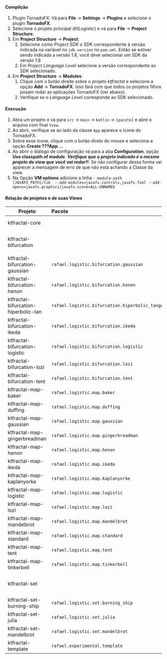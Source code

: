 #### Compilção

1. Plugin TornadoFX: Vá para **File** -> **Settings** 
-> **Plugins** e selecione o plugin **TornadoFX**.
2. Selecione o projeto principal (*KtLogistic*) e vá para 
**File** -> **Project Structure**.
3. Em **Project Structure** -> **Project**:
    1. Selecione como 
*Project SDK* o SDK correspondente à versão indicada na 
variável no `jdk.version` no `pom.xml`. Então se estiver 
sendo indicada a versão 1.8, você deve selecionar um SDK 
da versão 1.8
    2. Em *Project Language Level* selecione a versão 
correspondente ao SDK selecionado.
4. Em **Project Structure** -> **Modules**:
    1. Clique com o botão direito sobre o projeto 
*ktfractal* e selecione a opção **Add** -> **TornadoFX**. 
Isso fará com que todos os projetos filhos posam rodar as 
aplicações TornadoFX (ver abaixo).
    2. Verifique se o *Language Level* corresponde ao SDK 
selecionado.

#### Execução
1. Abra um projeto e vá para `src` -> `main` -> `kotlin` 
-> `[pacote]` e abre o arquivo com final `View`.
2. Ao abrir, verifique se ao lado da classe `App` aparece 
o ícone do TornadoFX. 
3. Sobre esse ícone, clique com o botão direto do mouse 
e seleciona a opção **Create ???App ...**
4. Ao abrir o diálogo de configuração vá para a aba 
**Configuration**, opção **Use classpath of module**. 
***Verifique que o projeto indicado é o mesmo projeto do 
view que você vai rodar!!***. Se não configurar dessa 
forma vai aparecer a mensagem de erro de que não está 
achando a Classe da view.
5. Na Opção **VM options** adicione a linha `
--module-path [JAVAFX_PATH]/lib 
--add-modules=javafx.controls,javafx.fxml
--add-opens=javafx.graphics/javafx.scene=ALL-UNNAMED
`

#### Relação de projetos e de suas Views
| Projeto                               | Pacote                                            | Classe                            | Observação |
| -------------                         |:-------------                                     |:-----                             | -----|
| ktfractal-core                        |                                                   |                                   | Projeto Pai de todos                         |
| ktfractal-bifurcation                 |                                                   |                                   | Projeto base para os `ktfractal-bifurcation` |
| ktfractal-bifurcation-gaussian        | `rafael.logistic.bifurcation.gaussian`            | `GaussianBifurcationApp`          |                                              |
| ktfractal-bifurcation-henon           | `rafael.logistic.bifurcation.henon`               | `HenonBifurcationApp`             |                                              |
| ktfractal-bifurcation-hiperbolic-tan  | `rafael.logistic.bifurcation.hiperbolic_tangent`  | `HiperbolicTangentBifurcationApp` |                                              |
| ktfractal-bifurcation-ikeda           | `rafael.logistic.bifurcation.ikeda`               | `IkedaBifurcationApp`             |                                              |
| ktfractal-bifurcation-logistic        | `rafael.logistic.bifurcation.logistic`            | `LogisticBifurcationApp`          |                                              |
| ktfractal-bifurcation-lozi            | `rafael.logistic.bifurcation.lozi`                | `LoziBifurcationApp`              |                                              |
| ktfractal-bifurcation-tent            | `rafael.logistic.bifurcation.tent`                | `TentBifurcationApp`              |                                              |
| ktfractal-map-baker                   | `rafael.logistic.map.baker`                       | `BakerMapApp`                     |                                              |
| ktfractal-map-duffing                 | `rafael.logistic.map.duffing`                     | `DuffingMapApp`                   |                                              |
| ktfractal-map-gaussian                | `rafael.logistic.map.gaussian`                    | `GaussianMapApp`                  |                                              |
| ktfractal-map-gingerbreadman          | `rafael.logistic.map.gingerbreadman`              | `GingerbreadmanMapApp`            |                                              |
| ktfractal-map-henon                   | `rafael.logistic.map.henon`                       | `HenonMapApp`                     |                                              |
| ktfractal-map-ikeda                   | `rafael.logistic.map.ikeda`                       | `IkedaMapApp`                     |                                              |
| ktfractal-map-kaplanyorke             | `rafael.logistic.map.kaplanyorke`                 | `KaplanYorkeMapApp`               |                                              |
| ktfractal-map-logistic                | `rafael.logistic.map.logistic`                    | `LogisticMapApp`                  |                                              |
| ktfractal-map-lozi                    | `rafael.logistic.map.lozi`                        | `LoziMapApp`                      |                                              |
| ktfractal-map-mandelbrot              | `rafael.logistic.map.mandelbrot`                  | `MandelbrotMapApp`                |                                              |
| ktfractal-map-standard                | `rafael.logistic.map.standard`                    | `StandardMapApp`                  |                                              |
| ktfractal-map-tent                    | `rafael.logistic.map.tent`                        | `TentMapApp`                      |                                              |
| ktfractal-map-tinkerbell              | `rafael.logistic.map.tinkerbell`                  | `TinkerbellMapApp`                |                                              |
| ktfractal-set                         |                                                   |                                   | Projeto base para `ktfractal-set`            |
| ktfractal-set-burning-ship            | `rafael.logistic.set.burning_ship`                | `BurningShipSetApp`               |                                              |
| ktfractal-set-julia                   | `rafael.logistic.set.julia`                       | `JuliaSetApp`                     |                                              |
| ktfractal-set-mandelbrot              | `rafael.logistic.set.mandelbrot`                  | `MandelbrotSetApp`                |                                              |
| ktfractal-template                    | `rafael.experimental.template`                    | `TemplateApp`                     |                                              |

